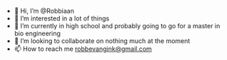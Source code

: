 - 👋 Hi, I’m @Robbiaan
- 👀 I’m interested in a lot of things 
- 🌱 I’m currently in high school and probably going to go for a master in bio engineering
- 💞️ I’m looking to collaborate on nothing much at the moment
- 📫 How to reach me robbevangink@gmail.com

<!---
Robbiaan/Robbiaan is a ✨ special ✨ repository because its `README.md` (this file) appears on your GitHub profile.
You can click the Preview link to take a look at your changes.
--->
